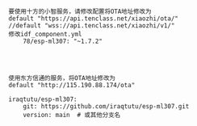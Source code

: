     要使用十方的小智服务，请修改配置将OTA地址修改为
    default "https://api.tenclass.net/xiaozhi/ota/"
    //default "wss://api.tenclass.net/xiaozhi/v1/"
    修改idf_component.yml
        78/esp-ml307: "~1.7.2"




    使用东方信通的服务，将OTA地址修改为
    default "http://115.190.88.174/ota"

    iraqtutu/esp-ml307:
        git: https://github.com/iraqtutu/esp-ml307.git
        version: main  # 或其他分支名


